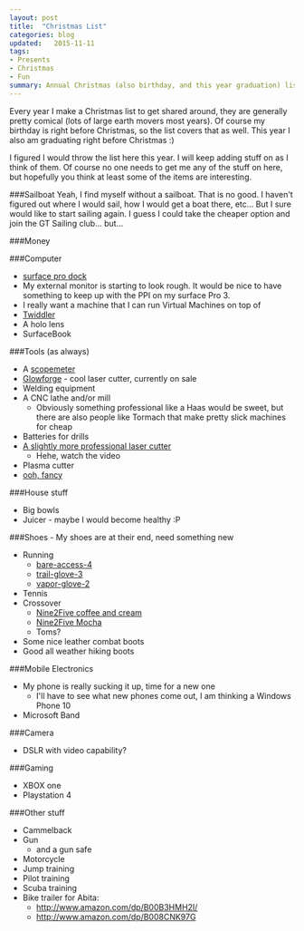 ```yaml
---
layout: post
title:  "Christmas List"
categories: blog
updated:   2015-11-11
tags:
- Presents
- Christmas
- Fun
summary: Annual Christmas (also birthday, and this year graduation) list | some serious, some not so much
---
```


Every year I make a Christmas list to get shared around, they are generally pretty comical (lots of large earth movers most years). Of course my birthday is right before Christmas, so the list covers that as well. This year I also am graduating right before Christmas :)

I figured I would throw the list here this year. I will keep adding stuff on as I think of them. Of course no one needs to get me any of the stuff on here, but hopefully you think at least some of the items are interesting.

###Sailboat
Yeah, I find myself without a sailboat. That is no good. I haven't figured out where I would sail, how I would get a boat there, etc... But I sure would like to start sailing again. I guess I could take the cheaper option and join the GT Sailing club... but...

###Money

###Computer
* [surface pro dock](http://www.amazon.com/dp/B0163HP38W)
* My external monitor is starting to look rough. It would be nice to have something to keep up with the PPI on my surface Pro 3.
* I really want a machine that I can run Virtual Machines on top of
* [Twiddler](http://twiddler.tekgear.com/)
* A holo lens
* SurfaceBook

###Tools (as always)
* A [scopemeter](http://en-us.fluke.com/products/portable-oscilloscopes/)
* [Glowforge](http://glowforge.com/) - cool laser cutter, currently on sale
* Welding equipment
* A CNC lathe and/or mill
    * Obviously something professional like a Haas would be sweet, but there are also people like Tormach that make pretty slick machines for cheap
* Batteries for drills
* [A slightly more professional laser cutter](https://www.mcmachinery.com/products-and-solutions/category/laser/five-axis-laser/)
    * Hehe, watch the video
* Plasma cutter
* [ooh, fancy](https://www.youtube.com/watch?v=s9IdZ2pI5dA)

###House stuff
* Big bowls
* Juicer - maybe I would become healthy :P

###Shoes - My shoes are at their end, need something new
* Running
    * [bare-access-4](http://www.merrell.com/US/en/bare-access-4/17570M.html?dwvar_17570M_color=J03927)
    * [trail-glove-3](http://www.merrell.com/US/en/trail-glove-3/17571M.html?dwvar_17571M_color=J03905)
    * [vapor-glove-2](http://www.merrell.com/US/en/vapor-glove-2/17572M.html?dwvar_17572M_color=J03911#start=1)
* Tennis
* Crossover
    * [Nine2Five coffee and cream](http://www.lemsshoes.com/mens-nine2five-coffee-cream.html)
    * [Nine2Five Mocha](http://www.lemsshoes.com/mens-nine2five-mocha.html)
    * Toms?
* Some nice leather combat boots
* Good all weather hiking boots

###Mobile Electronics
* My phone is really sucking it up, time for a new one
    * I'll have to see what new phones come out, I am thinking a Windows Phone 10
* Microsoft Band


###Camera
* DSLR with video capability?

###Gaming
* XBOX one
* Playstation 4

###Other stuff
* Cammelback
* Gun
    * and a gun safe
* Motorcycle
* Jump training
* Pilot training
* Scuba training
* Bike trailer for Abita:
    * http://www.amazon.com/dp/B00B3HMH2I/
    * http://www.amazon.com/dp/B008CNK97G
